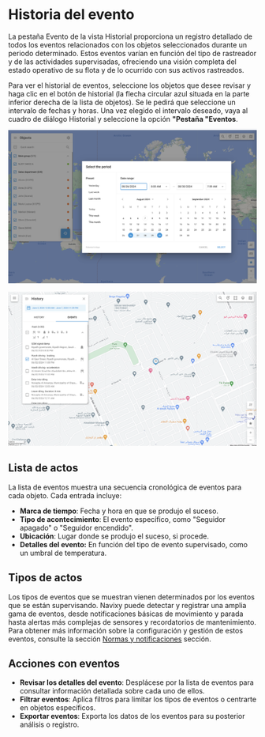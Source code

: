 # Historia del evento

La pestaña Evento de la vista Historial proporciona un registro detallado de todos los eventos relacionados con los objetos seleccionados durante un periodo determinado. Estos eventos varían en función del tipo de rastreador y de las actividades supervisadas, ofreciendo una visión completa del estado operativo de su flota y de lo ocurrido con sus activos rastreados.

Para ver el historial de eventos, seleccione los objetos que desee revisar y haga clic en el botón de historial (la flecha circular azul situada en la parte inferior derecha de la lista de objetos). Se le pedirá que seleccione un intervalo de fechas y horas. Una vez elegido el intervalo deseado, vaya al cuadro de diálogo Historial y seleccione la opción **"Pestaña "Eventos**.

![image-20240807-220924.png](../../../gua-del-usuario/seguimiento/historial/attachments/image-20240807-220924.png)

![image-20240808-192358.png](../../../gua-del-usuario/seguimiento/historial/attachments/image-20240808-192358.png)

## Lista de actos

La lista de eventos muestra una secuencia cronológica de eventos para cada objeto. Cada entrada incluye:

* **Marca de tiempo**: Fecha y hora en que se produjo el suceso.
* **Tipo de acontecimiento**: El evento específico, como "Seguidor apagado" o "Seguidor encendido".
* **Ubicación**: Lugar donde se produjo el suceso, si procede.
* **Detalles del evento:** En función del tipo de evento supervisado, como un umbral de temperatura.

## Tipos de actos

Los tipos de eventos que se muestran vienen determinados por los eventos que se están supervisando. Navixy puede detectar y registrar una amplia gama de eventos, desde notificaciones básicas de movimiento y parada hasta alertas más complejas de sensores y recordatorios de mantenimiento. Para obtener más información sobre la configuración y gestión de estos eventos, consulte la sección [Normas y notificaciones](../../reglas-y-alertas/) sección.

## Acciones con eventos

* **Revisar los detalles del evento**: Desplácese por la lista de eventos para consultar información detallada sobre cada uno de ellos.
* **Filtrar eventos**: Aplica filtros para limitar los tipos de eventos o centrarte en objetos específicos.
* **Exportar eventos**: Exporta los datos de los eventos para su posterior análisis o registro.
